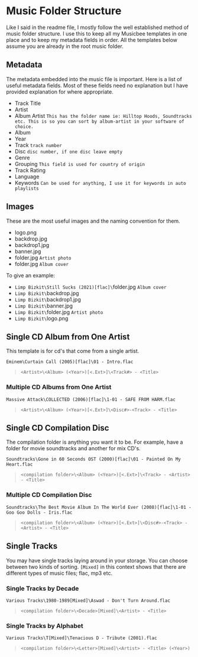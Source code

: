 # Music Folder Structure
Like I said in the readme file, I mostly follow the well established method of music folder structure. I use this to keep all my Musicbee templates in one place and to keep my metadata fields in order. All the templates below assume you are already in the root music folder.

## Metadata
The metadata embedded into the music file is important. Here is a list of useful metadata fields. Most of these fields need no explanation but I have provided explanation for where appropriate.
* Track Title
* Artist
* Album Artist `This has the folder name ie: Hilltop Hoods, Soundtracks etc. This is so you can sort by album-artist in your software of choice.`
* Album
* Year
* Track `track number`
* Disc `disc number, if one disc leave empty`
* Genre
* Grouping `This field is used for country of origin`
* Track Rating
* Language
* Keywords `Can be used for anything, I use it for keywords in auto playlists`
## Images
These are the most useful images and the naming convention for them.
* logo.png
* backdrop.jpg
* backdrop1.jpg
* banner.jpg
* folder.jpg `Artist photo`
* folder.jpg `Album cover`

To give an example:
* `Limp Bizkit\Still Sucks (2021)[flac]\`folder.jpg `Album cover`
* `Limp Bizkit\`backdrop.jpg
* `Limp Bizkit\`backdrop1.jpg
* `Limp Bizkit\`banner.jpg
* `Limp Bizkit\`folder.jpg `Artist photo`
* `Limp Bizkit\`logo.png
## Single CD Album from One Artist
This template is for cd's that come from a single artist.

`Eminem\Curtain Call (2005)[flac]\01 - Intro.flac`
> `<Artist>\<Album> (<Year>)[<.Ext>]\<Track#> - <Title>`
### Multiple CD Albums from One Artist
`Massive Attack\COLLECTED (2006)[flac]\1-01 - SAFE FROM HARM.flac`
> `<Artist>\<Album> (<Year>)[<.Ext>]\<Disc#>-<Track> - <Title>`
## Single CD Compilation Disc
The compilation folder is anything you want it to be. For example, have a folder for movie soundtracks and another for mix CD's.

`Soundtracks\Gone in 60 Seconds OST (2000)[flac]\01 - Painted On My Heart.flac`
> `<compilation folder>\<Album> (<Year>)[<.Ext>]\<Track> - <Artist> - <Title>`
### Multiple CD Compilation Disc
`Soundtracks\The Best Movie Album In The World Ever (2008)[flac]\1-01 - Goo Goo Dolls - Iris.flac`
> `<compilation folder>\<Album> (<Year>)[<.Ext>]\<Disc#>-<Track> - <Artist> - <Title>`
## Single Tracks
You may have single tracks laying around in your storage. You can choose between two kinds of sorting. `[Mixed]` in this context shows that there are different types of music files; flac, mp3 etc.
### Single Tracks by Decade
`Various Tracks\1980-1989[Mixed]\Aswad - Don't Turn Around.flac`
> `<compilation folder>\<Decade>[Mixed]\<Artist> - <Title>`
### Single Tracks by Alphabet
`Various Tracks\T[Mixed]\Tenacious D - Tribute (2001).flac`
> `<compilation folder>\<Letter>[Mixed]\<Artist> - <Title> (<Year>)`
